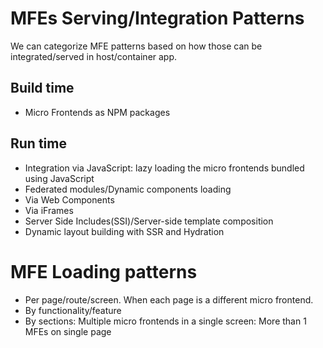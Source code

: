 # MFEs Serving/Integration Patterns

We can categorize MFE patterns based on how those can be integrated/served in host/container app.

## Build time

- Micro Frontends as NPM packages

## Run time

- Integration via JavaScript: lazy loading the micro frontends bundled using JavaScript
- Federated modules/Dynamic components loading
- Via Web Components
- Via iFrames
- Server Side Includes(SSI)/Server-side template composition
- Dynamic layout building with SSR and Hydration


# MFE Loading patterns
- Per page/route/screen. When each page is a different micro frontend.
- By functionality/feature ⁠
- By sections: Multiple micro frontends in a single screen: More than 1 MFEs on single page
